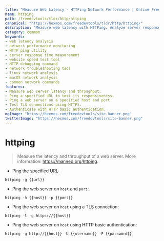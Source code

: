 ```yaml
---
title: "Measure Web Latency - HTTPing Network Performance | Online Free DevTools by Hexmos"
name: httping
path: /freedevtools/tldr/http/httping
canonical: "https://hexmos.com/freedevtools/tldr/http/httping/"
description: "Measure web latency with HTTPing. Analyze server response times and throughput using this network debugging tool. Free online tool, no registration required."
category: common
keywords:
- web latency analysis
- network performance monitoring
- HTTP ping utility
- server response time measurement
- website speed test tool
- HTTP debugging command
- network troubleshooting tool
- linux network analysis
- macOS network analysis
- common network commands
features:
- Measure web server latency and throughput.
- Ping a specified URL to test its responsiveness.
- Ping a web server on a specified host and port.
- Test TLS connections using HTTPS.
- Authenticate with HTTP basic authentication.
ogImage: "https://hexmos.com/freedevtools/site-banner.png"
twitterImage: "https://hexmos.com/freedevtools/site-banner.png"
---
```


# httping

> Measure the latency and throughput of a web server.
> More information: <https://manned.org/httping>.

- Ping the specified URL:

`httping -g {{url}}`

- Ping the web server on `host` and `port`:

`httping -h {{host}} -p {{port}}`

- Ping the web server on `host` using a TLS connection:

`httping -l -g https://{{host}}`

- Ping the web server on `host` using HTTP basic authentication:

`httping -g http://{{host}} -U {{username}} -P {{password}}`
